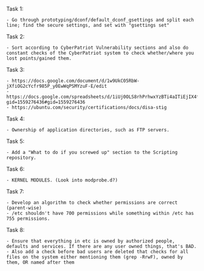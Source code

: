 Task 1:

    - Go through prototyping/dconf/default_dconf_gsettings and split each line; find the secure settings, and set with "gsettings set"

Task 2:

    - Sort according to CyberPatriot Vulnerability sections and also do constant checks of the CyberPatriot system to check whether/where you lost points/gained them.

Task 3:

    - https://docs.google.com/document/d/1w9UkC05RbW-jXfiOG2cYcfr985P_y0EwWqPSMYzuF-E/edit
    - https://docs.google.com/spreadsheets/d/1iUj0OLS8rhPrhwxYzBTi4aITiEjIX4fjvNiiBHyUtCc/edit?gid=1559276436#gid=1559276436
    - https://ubuntu.com/security/certifications/docs/disa-stig
    
Task 4:

    - Ownership of application directories, such as FTP servers.

Task 5:

    - Add a "What to do if you screwed up" section to the Scripting repository.

Task 6:

    - KERNEL MODULES. (Look into modprobe.d?)

Task 7:

    - Develop an algorithm to check whether permissions are correct (parent-wise)
    - /etc shouldn't have 700 permissions while something within /etc has 755 permissions.

Task 8:

    - Ensure that everything in etc is owned by authorized people, defaults and services. If there are any user owned things, that's BAD.
    - Also add a check before bad users are deleted that checks for all files on the system either mentioning them (grep -RrwF), owned by them, OR named after them